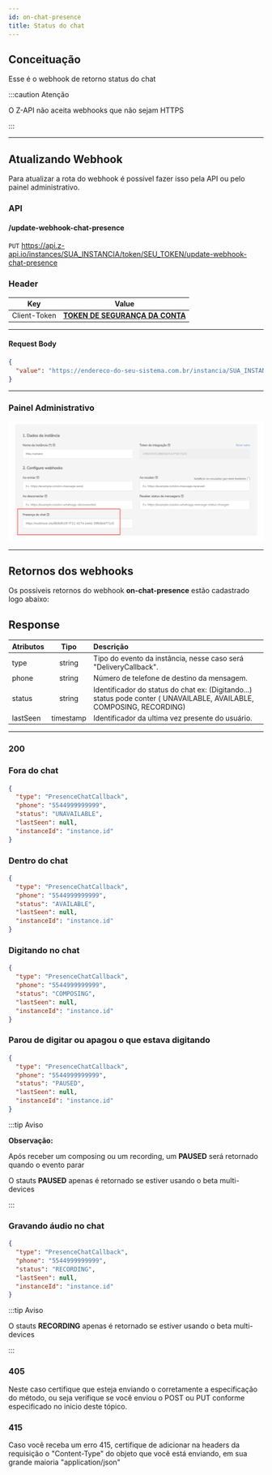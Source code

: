 ```yaml
---
id: on-chat-presence
title: Status do chat
---
```


## Conceituação

Esse é o webhook de retorno status do chat

:::caution Atenção

O Z-API não aceita webhooks que não sejam HTTPS


:::

---

## Atualizando Webhook

Para atualizar a rota do webhook é possível fazer isso pela API ou pelo painel administrativo.

### API

#### /update-webhook-chat-presence

`PUT` https://api.z-api.io/instances/SUA_INSTANCIA/token/SEU_TOKEN/update-webhook-chat-presence

### Header

|      Key       |            Value            |
| :------------: |     :-----------------:     |
|  Client-Token  | **[TOKEN DE SEGURANÇA DA CONTA](../security/client-token)** |
---

#### Request Body

```json
{
  "value": "https://endereco-do-seu-sistema.com.br/instancia/SUA_INSTANCIA/presence"
}
```

---

### Painel Administrativo

![img](../../img/chatPresence.png)

---

## Retornos dos webhooks

Os possíveis retornos do webhook **on-chat-presence** estão cadastrado logo abaixo:

## Response

| Atributos | Tipo | Descrição |
| :-- | :-: | :-- |
| type | string | Tipo do evento da instância, nesse caso será "DeliveryCallback". |
| phone | string | Número de telefone de destino da mensagem. |
| status | string | Identificador do status do chat ex: (Digitando...) status pode conter ( UNAVAILABLE, AVAILABLE, COMPOSING, RECORDING) |
| lastSeen | timestamp | Identificador da ultima vez presente do usuário. |

---

### 200

### Fora do chat

```json
{
  "type": "PresenceChatCallback",
  "phone": "5544999999999",
  "status": "UNAVAILABLE",
  "lastSeen": null,
  "instanceId": "instance.id"
}
```

### Dentro do chat

```json
{
  "type": "PresenceChatCallback",
  "phone": "5544999999999",
  "status": "AVAILABLE",
  "lastSeen": null,
  "instanceId": "instance.id"
}
```

### Digitando no chat

```json
{
  "type": "PresenceChatCallback",
  "phone": "5544999999999",
  "status": "COMPOSING",
  "lastSeen": null,
  "instanceId": "instance.id"
}
```

### Parou de digitar ou apagou o que estava digitando

```json
{
  "type": "PresenceChatCallback",
  "phone": "5544999999999",
  "status": "PAUSED",
  "lastSeen": null,
  "instanceId": "instance.id"
}
```

:::tip Aviso

**Observação:**

Após receber um composing ou um recording, um **PAUSED** será retornado quando o evento parar

O stauts **PAUSED** apenas é retornado se estiver usando o beta multi-devices

:::

### Gravando áudio no chat

```json
{
  "type": "PresenceChatCallback",
  "phone": "5544999999999",
  "status": "RECORDING",
  "lastSeen": null,
  "instanceId": "instance.id"
}
```

:::tip Aviso

O stauts **RECORDING** apenas é retornado se estiver usando o beta multi-devices

:::

### 405

Neste caso certifique que esteja enviando o corretamente a especificação do método, ou seja verifique se você enviou o POST ou PUT conforme especificado no inicio deste tópico.

### 415

Caso você receba um erro 415, certifique de adicionar na headers da requisição o "Content-Type" do objeto que você está enviando, em sua grande maioria "application/json"

<!-- ---

## Code

<iframe src="//api.apiembed.com/?source=https://raw.githubusercontent.com/Z-API/z-api-docs/main/json-examples/on-chat-presence.json&targets=all" frameborder="0" scrolling="no" width="100%" height="500px" seamless></iframe> -->

